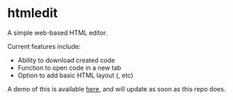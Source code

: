 htmledit
========

A simple web-based HTML editor.

Current features include:
* Ability to download created code
* Function to open code in a new tab
* Option to add basic HTML layout (<html>, <body> etc)

A demo of this is available [here](http://html.danr.uk/), and will update as soon as this repo does.